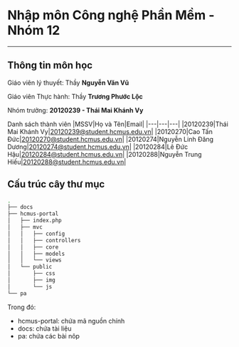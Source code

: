 # Nhập môn Công nghệ Phần Mềm - Nhóm 12
---

## Thông tin môn học

Giáo viên lý thuyết: Thầy **Nguyễn Văn Vũ**

Giáo viên Thực hành: Thầy **Trương Phước Lộc**


Nhóm trưởng: **20120239 - Thái Mai Khánh Vy**

Danh sách thành viên
|MSSV|Họ và Tên|Email|
|---|---|---|
|20120239|Thái Mai Khánh Vy|20120239@student.hcmus.edu.vn|
|20120270|Cao Tấn Đức|20120270@student.hcmus.edu.vn|
|20120274|Nguyễn Linh Đăng Dương|20120274@student.hcmus.edu.vn|
|20120284|Lê Đức Hậu|20120284@student.hcmus.edu.vn|
|20120288|Nguyễn Trung Hiếu|20120288@student.hcmus.edu.vn|


## Cấu trúc cây thư mục
```bash
.
├── docs
├── hcmus-portal
│   ├── index.php
│   ├── mvc
│   │   ├── config
│   │   ├── controllers
│   │   ├── core
│   │   ├── models
│   │   └── views
│   └── public
│       ├── css
│       ├── img
│       └── js
└── pa
```


Trong đó:
- hcmus-portal: chứa mã nguồn chính
- docs: chứa tài liệu
- pa: chứa các bài nôp


